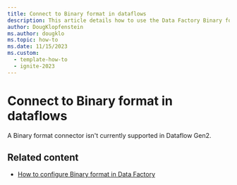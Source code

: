 ```yaml
---
title: Connect to Binary format in dataflows
description: This article details how to use the Data Factory Binary format connector in Microsoft Fabric to create a Binary format connection in dataflows.
author: DougKlopfenstein
ms.author: dougklo
ms.topic: how-to
ms.date: 11/15/2023
ms.custom:
  - template-how-to
  - ignite-2023
---
```


# Connect to Binary format in dataflows

A Binary format connector isn't currently supported in Dataflow Gen2.

## Related content

- [How to configure Binary format in Data Factory](format-binary.md)
